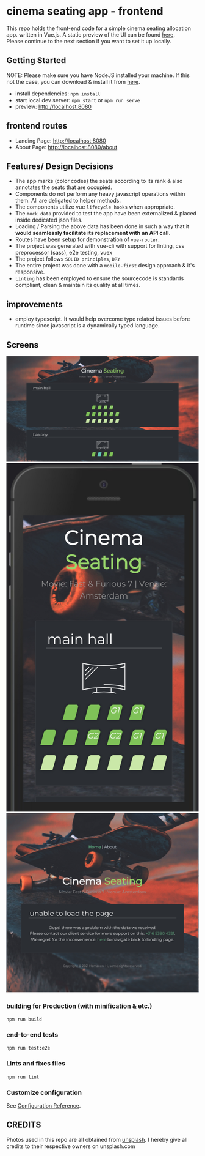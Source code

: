 # cinema seating app - frontend
This repo holds the front-end code for a simple cinema seating allocation app.
 written in Vue.js. A static preview of the UI can be found 
 [here](https://codepen.io/hamzeen/full/KKmYwBg).  
 Please continue to the next section if you want to set it up
locally.

## Getting Started

NOTE: Please make sure you have NodeJS installed your machine. If this not the case, 
you can download & install it from [here](https://nodejs.org/en/download).

* install dependencies: ```npm install```
* start local dev server: ```npm start``` or `npm run serve`
* preview: <http://localhost:8080>


## frontend routes
* Landing Page: <http://localhost:8080>
* About Page: <http://localhost:8080/about>

## Features/ Design Decisions

* The app marks (color codes) the seats according to its rank & also annotates the seats that are occupied.
* Components do not perform any heavy javascript operations within them. All are deligated to helper methods.
* The components utilize vue `lifecycle hooks` when appropriate.
* The `mock data` provided to test the app have been externalized & placed inside dedicated json files.
* Loading / Parsing the above data has been done in such a way that it **would seamlessly facilitate its replacement with an API call**.
* Routes have been setup for demonstration of `vue-router`.
* The project was generated with vue-cli with support for linting, css preprocessor (sass), e2e testing, vuex
* The project follows `SOLID principles`, `DRY`
* The entire project was done with a `mobile-first` design approach & it's responsive.
* `Linting` has been employed to ensure the sourcecode is standards compliant, clean & maintain its quality at all times.


## improvements
* employ typescript. It would help overcome type related issues before runtime since javascript is a dynamically typed language.

## Screens

![on desktop](https://raw.githubusercontent.com/hamzeen/vue-cinema-app/main/src/assets/screens/001.jpg)
![mobile portrait](https://raw.githubusercontent.com/hamzeen/vue-cinema-app/main/src/assets/screens/002.jpg)
![handles empty data](https://raw.githubusercontent.com/hamzeen/vue-cinema-app/main/src/assets/screens/003.jpg)


### building for Production (with minification & etc.)
```
npm run build
```

### end-to-end tests
```
npm run test:e2e
```

### Lints and fixes files
```
npm run lint
```

### Customize configuration
See [Configuration Reference](https://cli.vuejs.org/config/).


## CREDITS ##
Photos used in this repo are all obtained from [unsplash](http://unsplash.com). I hereby give all credits to their respective owners on unsplash.com




